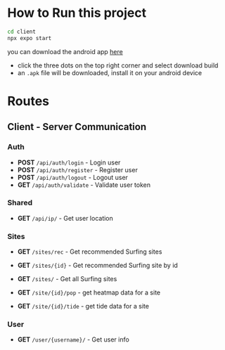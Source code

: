 # How to Run this project
```bash
cd client
npx expo start
```
you can download the android app [here](https://expo.dev/accounts/kiminus/projects/client/builds/3861ecc3-46b3-4505-b4e9-c5c379fafe58)
- click the three dots on the top right corner and select download build
- an `.apk` file will be downloaded, install it on your android device

# Routes

## Client - Server Communication

### Auth

- **POST** `/api/auth/login` - Login user
- **POST** `/api/auth/register` - Register user
- **POST** `/api/auth/logout` - Logout user
- **GET** `/api/auth/validate` - Validate user token

### Shared

- **GET** `/api/ip/` - Get user location

### Sites

- **GET** `/sites/rec` - Get recommended Surfing sites
- **GET** `/sites/{id}` - Get recommended Surfing site by id
- **GET** `/sites/` - Get all Surfing sites

- **GET** `/site/{id}/pop` - get heatmap data for a site
- **GET** `/site/{id}/tide` - get tide data for a site

### User

- **GET** `/user/{username}/` - Get user info


